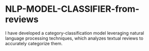 # NLP-MODEL-CLASSIFIER-from-reviews
I have developed a category-classification model leveraging natural language processing techniques, which analyzes textual reviews to accurately categorize them.

